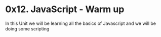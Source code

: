 # 0x12. JavaScript - Warm up

In this Unit we will be learning all the basics of Javascript and we will be doing some scripting
